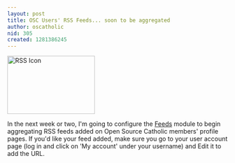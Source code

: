 ```yaml
---
layout: post
title: OSC Users' RSS Feeds... soon to be aggregated
author: oscatholic
nid: 305
created: 1281386245
---
```

<p class="rtecenter"><img alt="RSS Icon" src="http://www.opensourcecatholic.com/sites/opensourcecatholic.com/files/user-uploads/oscatholic/rss-icon.jpg" style="width: 200px; height: 133px; " title="" /></p>
<p>In the next week or two, I&#39;m going to configure the <a href="http://www.google.com/url?sa=t&amp;source=web&amp;cd=1&amp;ved=0CBcQFjAA&amp;url=http%3A%2F%2Fdrupal.org%2Fproject%2Ffeeds&amp;ei=oWZgTOexEYH_8AavucC0DQ&amp;usg=AFQjCNGkYi02sgqK25LNXeivr7brNvWhmg&amp;sig2=qo7Dyt46AGrCJaV1R8QbNQ">Feeds</a> module to begin aggregating RSS feeds added on Open Source Catholic members&#39; profile pages. If you&#39;d like your feed added, make sure you go to your user account page (log in and click on &#39;My account&#39; under your username) and Edit it to add the URL.</p>
